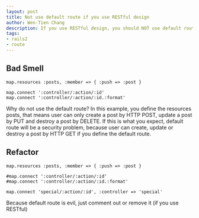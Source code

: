 ```yaml
---
layout: post
title: Not use default route if you use RESTful design
author: Wen-Tien Chang
description: If you use RESTful design, you should NOT use default route. It will cause a security problem. I explain at http://ihower.tw/blog/archives/3265 too.
tags:
- rails2
- route
---
```

Bad Smell
---------

    map.resources :posts, :member => { :push => :post }

    map.connect ':controller/:action/:id'
    map.connect ':controller/:action/:id.:format'

Why do not use the default route? In this example, you define the resources posts, that means user can only create a post by HTTP POST, update a post by PUT and destroy a post by DELETE. If this is what you expect, default route will be a security problem, because user can create, update or destroy a post by HTTP GET if you define the default route.

Refactor
--------

    map.resources :posts, :member => { :push => :post }

    #map.connect ':controller/:action/:id'
    #map.connect ':controller/:action/:id.:format'

    map.connect 'special/:action/:id', :controller => 'special'

Because default route is evil, just comment out or remove it (if you use RESTful)
